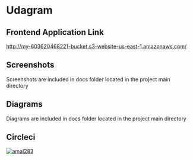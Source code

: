 # Udagram
## Frontend Application Link
http://my-603620468221-bucket.s3-website-us-east-1.amazonaws.com/

## Screenshots
Screenshots are included in docs folder located in the project main directory

## Diagrams
Diagrams are included in docs folder located in the project main directory

## Circleci
[![amal283](https://circleci.com/gh/amal283/udagram.svg?style=svg)](https://app.circleci.com/pipelines/github/amal283)



